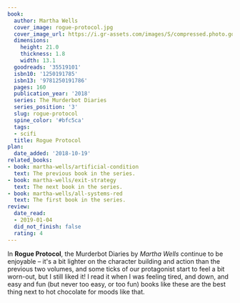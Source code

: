 ```yaml
---
book:
  author: Martha Wells
  cover_image: rogue-protocol.jpg
  cover_image_url: https://i.gr-assets.com/images/S/compressed.photo.goodreads.com/books/1506001607l/35519101._SX98_.jpg
  dimensions:
    height: 21.0
    thickness: 1.8
    width: 13.1
  goodreads: '35519101'
  isbn10: '1250191785'
  isbn13: '9781250191786'
  pages: 160
  publication_year: '2018'
  series: The Murderbot Diaries
  series_position: '3'
  slug: rogue-protocol
  spine_color: '#bfc5ca'
  tags:
  - scifi
  title: Rogue Protocol
plan:
  date_added: '2018-10-19'
related_books:
- book: martha-wells/artificial-condition
  text: The previous book in the series.
- book: martha-wells/exit-strategy
  text: The next book in the series.
- book: martha-wells/all-systems-red
  text: The first book in the series.
review:
  date_read:
  - 2019-01-04
  did_not_finish: false
  rating: 4
---
```


In **Rogue Protocol**, the Murderbot Diaries by *Martha Wells* continue to be enjoyable – it's a bit lighter on the character building and action than the previous two volumes, and some ticks of our protagonist start to feel a bit worn-out, but I still liked it! I read it when I was feeling tired, and down, and easy and fun (but never too easy, or too fun) books like these are the best thing next to hot chocolate for moods like that.
